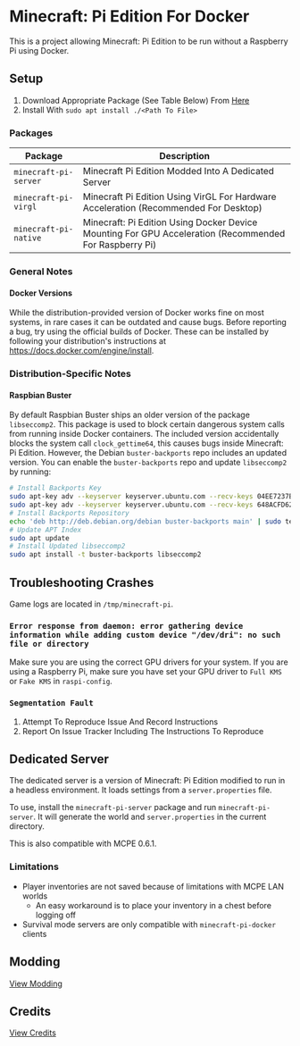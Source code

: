 # Minecraft: Pi Edition For Docker
This is a project allowing Minecraft: Pi Edition to be run without a Raspberry Pi using Docker.

## Setup
1. Download Appropriate Package (See Table Below) From [Here](https://jenkins.thebrokenrail.com/job/minecraft-pi-docker/job/master/lastSuccessfulBuild/artifact/out/deb/)
2. Install With ``sudo apt install ./<Path To File>``

### Packages
| Package | Description |
| --- | --- |
| ``minecraft-pi-server`` | Minecraft Pi Edition Modded Into A Dedicated Server |
| ``minecraft-pi-virgl`` | Minecraft Pi Edition Using VirGL For Hardware Acceleration (Recommended For Desktop) |
| ``minecraft-pi-native`` | Minecraft: Pi Edition Using Docker Device Mounting For GPU Acceleration (Recommended For Raspberry Pi) |

### General Notes

#### Docker Versions
While the distribution-provided version of Docker works fine on most systems, in rare cases it can be outdated and cause bugs. Before reporting a bug, try using the official builds of Docker. These can be installed by following your distribution's instructions at https://docs.docker.com/engine/install.

### Distribution-Specific Notes

#### Raspbian Buster
By default Raspbian Buster ships an older version of the package ``libseccomp2``. This package is used to block certain dangerous system calls from running inside Docker containers. The included version accidentally blocks the system call ``clock_gettime64``, this causes bugs inside Minecraft: Pi Edition. However, the Debian ``buster-backports`` repo includes an updated version. You can enable the ``buster-backports`` repo and update ``libseccomp2`` by running:

```sh
# Install Backports Key
sudo apt-key adv --keyserver keyserver.ubuntu.com --recv-keys 04EE7237B7D453EC
sudo apt-key adv --keyserver keyserver.ubuntu.com --recv-keys 648ACFD622F3D138
# Install Backports Repository
echo 'deb http://deb.debian.org/debian buster-backports main' | sudo tee -a /etc/apt/sources.list
# Update APT Index
sudo apt update
# Install Updated libseccomp2
sudo apt install -t buster-backports libseccomp2
```

## Troubleshooting Crashes
Game logs are located in ``/tmp/minecraft-pi``.

### ``Error response from daemon: error gathering device information while adding custom device "/dev/dri": no such file or directory``
Make sure you are using the correct GPU drivers for your system. If you are using a Raspberry Pi, make sure you have set your GPU driver to ``Full KMS`` or ``Fake KMS`` in ``raspi-config``.

### ``Segmentation Fault``
1. Attempt To Reproduce Issue And Record Instructions
2. Report On Issue Tracker Including The Instructions To Reproduce

## Dedicated Server
The dedicated server is a version of Minecraft: Pi Edition modified to run in a headless environment. It loads settings from a ``server.properties`` file.

To use, install the ``minecraft-pi-server`` package and run ``minecraft-pi-server``. It will generate the world and ``server.properties`` in the current directory.

This is also compatible with MCPE 0.6.1.

### Limitations
- Player inventories are not saved because of limitations with MCPE LAN worlds
  - An easy workaround is to place your inventory in a chest before logging off
- Survival mode servers are only compatible with ``minecraft-pi-docker`` clients

## Modding
[View Modding](MODDING.md)

## Credits
[View Credits](CREDITS.md)
